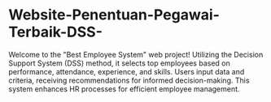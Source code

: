 # Website-Penentuan-Pegawai-Terbaik-DSS-
 Welcome to the "Best Employee System" web project! Utilizing the Decision Support System (DSS) method, it selects top employees based on performance, attendance, experience, and skills. Users input data and criteria, receiving recommendations for informed decision-making. This system enhances HR processes for efficient employee management.
